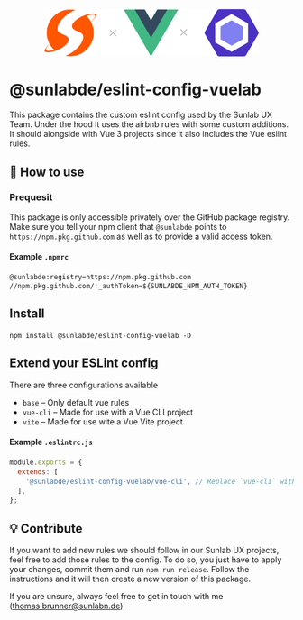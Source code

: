 <p align="center">
  <a href="https://pinia.esm.dev" target="_blank" rel="noopener noreferrer">
    <img width="380" src="https://github.com/sunlabde/eslint-config-vuelab/blob/master/logo.svg" alt="@sunlabde/eslint-config-vuelab">
  </a>
</p>

# @sunlabde/eslint-config-vuelab

This package contains the custom eslint config used by the Sunlab UX Team. Under the hood it uses the airbnb rules with some custom additions. It should alongside with Vue 3 projects since it also includes the Vue eslint rules.

## 🔧 How to use 
### Prequesit
This package is only accessible privately over the GitHub package registry. Make sure you tell your npm client that `@sunlabde` points to `https://npm.pkg.github.com` as well as to provide a valid access token.

#### Example `.npmrc`
```
@sunlabde:registry=https://npm.pkg.github.com
//npm.pkg.github.com/:_authToken=${SUNLABDE_NPM_AUTH_TOKEN}
```

## Install
```
npm install @sunlabde/eslint-config-vuelab -D
```

## Extend your ESLint config
There are three configurations available
- `base` – Only default vue rules
- `vue-cli` – Made for use with a Vue CLI project
- `vite` – Made for use wite a Vue Vite project

#### Example `.eslintrc.js`
```js
module.exports = {
  extends: [
    '@sunlabde/eslint-config-vuelab/vue-cli', // Replace `vue-cli` with `vite` for the vite configuation
  ],
};
```

## 💡 Contribute
If you want to add new rules we should follow in our Sunlab UX projects, feel free to add those rules to the config. To do so, you just have to apply your changes, commit them and run `npm run release`. Follow the instructions and it will then create a new version of this package.

If you are unsure, always feel free to get in touch with me (thomas.brunner@sunlabn.de).
